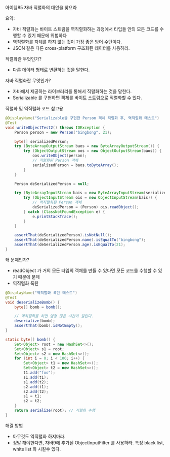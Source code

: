 아이템85 자바 직렬화의 대안을 찾으라

요약:
- 자바 직렬화는 바이트 스트림을 역직렬화하는 과정에서 타입들 안의 모든 코드를 수행할 수 있기 때문에 위험하다
- 역직렬화를 자체를 하지 않는 것이 가장 좋은 방어 수단이다.
- JSON 같은 다른 cross-platform 구조화된 데이터를 사용하라.

직렬화란 무엇인가?
- 다른 데이터 형태로 변환하는 것을 말한다.

자바 직렬화란 무엇인가?
- 자바에서 제공하는 라이브러리를 통해서 직렬화하는 것을 말한다.
- Serializable 를 구현하면 객체를 바이트 스트림으로 직렬화할 수 있다.

직렬화 및 역직렬화 코드 참고용
```java
@DisplayName("Serializable을 구현한 Person 객체 직렬화 후, 역직렬화 테스트")
@Test
void writeObjectTest2() throws IOException {
    Person person = new Person("bingbong", 21);

    byte[] serializedPerson;
    try (ByteArrayOutputStream baos = new ByteArrayOutputStream()) {
        try (ObjectOutputStream oos = new ObjectOutputStream(baos)) {
            oos.writeObject(person);
            // 직렬화된 Person 객체
            serializedPerson = baos.toByteArray();
        }
    }

    Person deSerializedPerson = null;

    try (ByteArrayInputStream bais = new ByteArrayInputStream(serializedPerson)) {
        try (ObjectInputStream ois = new ObjectInputStream(bais)) {
            // 역직렬화된 Person 객체
            deSerializedPerson = (Person) ois.readObject();
        } catch (ClassNotFoundException e) {
            e.printStackTrace();
        }
    }

    assertThat(deSerializedPerson).isNotNull();
    assertThat(deSerializedPerson.name).isEqualTo("bingbong");
    assertThat(deSerializedPerson.age).isEqualTo(21);
}

```

왜 문제인가?
- readObject 가 거의 모든 타입의 객체를 만들 수 있다면 모든 코드를 수행할 수 있기 때문에 문제
- 역직렬화 폭탄

```java
@DisplayName("역직렬화 폭탄 테스트")
@Test
void deserializeBomb() {
    byte[] bomb = bomb();

    // 역직렬화를 하면 엄청 많은 시간이 걸린다.
    deserialize(bomb);
    assertThat(bomb).isNotEmpty();
}

static byte[] bomb() {
    Set<Object> root = new HashSet<>();
    Set<Object> s1 = root;
    Set<Object> s2 = new HashSet<>();
    for (int i = 0; i < 100; i++) {
        Set<Object> t1 = new HashSet<>();
        Set<Object> t2 = new HashSet<>();
        t1.add("foo");
        s1.add(t1);
        s1.add(t2);
        s2.add(t1);
        s2.add(t2);
        s1 = t1;
        s2 = t2;
    }
    return serialize(root); // 직렬화 수행
}
```


해결 방법
- 아무것도 역직렬화 하지마라.
- 정말 해야한다면, 자바9에 추가된 ObjectInputFilter 를 사용하라. 특정 black list, white list 화 시킬수 있다.
